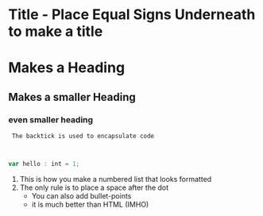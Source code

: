 Title - Place Equal Signs Underneath to make a title
==============

# Makes a Heading

##  Makes a smaller Heading

### even smaller heading

` The backtick is used to encapsulate code`

```javascript


var hello : int = 1;
```

1. This is how you make a numbered list that looks formatted
2. The only rule is to place a space after the dot
	- You can also add bullet-points
	- it is much better than HTML (IMHO)
